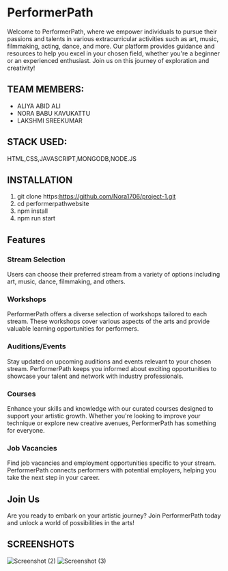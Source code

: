 # PerformerPath
Welcome to PerformerPath, where we empower individuals to pursue their passions and talents in various extracurricular activities such as art, music, filmmaking, acting, dance, and more.
Our platform provides guidance and resources to help you excel in your chosen field, whether you're a beginner or an experienced enthusiast.
Join us on this journey of exploration and creativity!

## TEAM MEMBERS:
- ALIYA ABID ALI
- NORA BABU KAVUKATTU
- LAKSHMI SREEKUMAR

## STACK USED:
HTML,CSS,JAVASCRIPT,MONGODB,NODE.JS

## INSTALLATION
  1. git clone https:https://github.com/Nora1706/project-1.git
  2. cd performerpathwebsite
  3. npm install
  4. npm run start
  
## Features

 ### Stream Selection
Users can choose their preferred stream from a variety of options including art, music, dance, filmmaking, and others.

### Workshops
PerformerPath offers a diverse selection of workshops tailored to each stream. These workshops cover various aspects of the arts and provide valuable learning opportunities for performers.

### Auditions/Events
Stay updated on upcoming auditions and events relevant to your chosen stream. PerformerPath keeps you informed about exciting opportunities to showcase your talent and network with industry professionals.

### Courses
Enhance your skills and knowledge with our curated courses designed to support your artistic growth. Whether you're looking to improve your technique or explore new creative avenues, PerformerPath has something for everyone.


### Job Vacancies
Find job vacancies and employment opportunities specific to your stream. PerformerPath connects performers with potential employers, helping you take the next step in your career.

## Join Us

Are you ready to embark on your artistic journey? Join PerformerPath today and unlock a world of possibilities in the arts!
## SCREENSHOTS
![Screenshot (2)](https://github.com/Nora1706/project-1/assets/133677015/a2f0a97f-542a-4a45-92ee-9ebcf7949306)
![Screenshot (3)](https://github.com/Nora1706/project-1/assets/133677015/7313d382-b817-4a4c-96dd-4c04ef15eba8)
